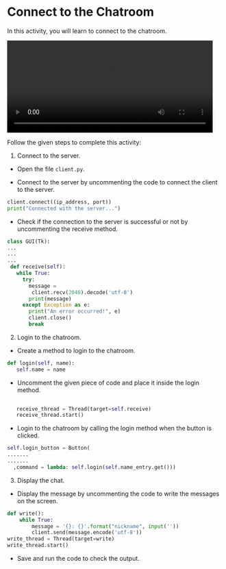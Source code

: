 Connect to the Chatroom
======================




In this activity, you will learn to connect to the chatroom.




<video src= "https://s3.amazonaws.com/media-p.slid.es/videos/1525749/oy8UJO31/sa3.mp4" width = "480" height = "215"></video>


Follow the given steps to complete this activity:


1. Connect to the server.


* Open the file `client.py`.


* Connect to the server by uncommenting the code to connect the client to the server.
~~~python
client.connect((ip_address, port))
print("Connected with the server...")
~~~
* Check if the connection to the server is successful or not by uncommenting the receive method.
~~~python
class GUI(Tk):
...
...
...
 def receive(self):
   while True:
     try:
       message =
        client.recv(2048).decode('utf-8')
       print(message)
     except Exception as e:
       print("An error occurred!", e)
       client.close()
       break
~~~


2. Login to the chatroom.


* Create a method to login to the chatroom.
~~~python
def login(self, name):
   self.name = name
~~~
* Uncomment the given piece of code and place it inside the login method.
~~~python
   
   receive_thread = Thread(target=self.receive)
   receive_thread.start()
~~~
* Login to the chatroom by calling the login method when the button is clicked.
~~~python
self.login_button = Button(
.......
.......
  ,command = lambda: self.login(self.name_entry.get()))
~~~


3. Display the chat.
* Display the message by uncommenting the code to write the messages on the screen.
~~~python
def write():
    while True:
        message = '{}: {}'.format("nickname", input(''))
        client.send(message.encode('utf-8'))
write_thread = Thread(target=write)
write_thread.start()
~~~
* Save and run the code to check the output.
